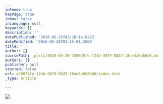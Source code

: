 ```yaml
---
inFeed: true
hasPage: true
inNav: false
inLanguage: null
keywords: []
description: ''
datePublished: '2016-05-26T02:20:14.622Z'
dateModified: '2016-05-26T02:15:01.356Z'
title: ''
author: []
sourcePath: _posts/2016-05-26-d40076fe-f24d-4079-8025-18ee4a9d86d0.md
authors: []
publisher: null
starred: false
url: d40076fe-f24d-4079-8025-18ee4a9d86d0/index.html
_type: Article

---
```

![](https://the-grid-user-content.s3-us-west-2.amazonaws.com/9d1f4e3f-2068-40d0-98b3-1df5ffb7e5c6.jpg)